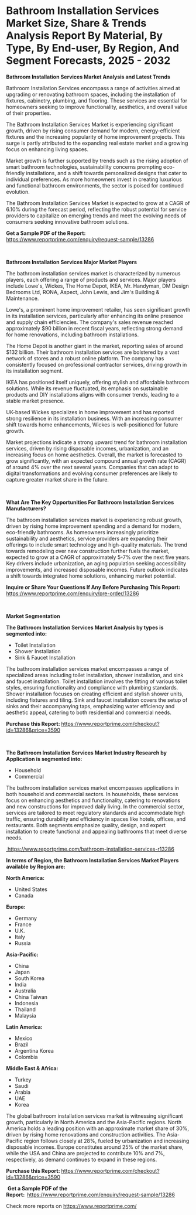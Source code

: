 <p><h1>Bathroom Installation Services Market Size, Share & Trends Analysis Report By Material, By Type, By End-user, By Region, And Segment Forecasts, 2025 - 2032</h1></p><p><strong>Bathroom Installation Services Market Analysis and Latest Trends</strong></p>
<p><p>Bathroom Installation Services encompass a range of activities aimed at upgrading or renovating bathroom spaces, including the installation of fixtures, cabinetry, plumbing, and flooring. These services are essential for homeowners seeking to improve functionality, aesthetics, and overall value of their properties. </p><p>The Bathroom Installation Services Market is experiencing significant growth, driven by rising consumer demand for modern, energy-efficient fixtures and the increasing popularity of home improvement projects. This surge is partly attributed to the expanding real estate market and a growing focus on enhancing living spaces. </p><p>Market growth is further supported by trends such as the rising adoption of smart bathroom technologies, sustainability concerns prompting eco-friendly installations, and a shift towards personalized designs that cater to individual preferences. As more homeowners invest in creating luxurious and functional bathroom environments, the sector is poised for continued evolution. </p><p>The Bathroom Installation Services Market is expected to grow at a CAGR of 6.10% during the forecast period, reflecting the robust potential for service providers to capitalize on emerging trends and meet the evolving needs of consumers seeking innovative bathroom solutions.</p></p>
<p><strong>Get a Sample PDF of the Report:&nbsp;</strong> <a href="https://www.reportprime.com/enquiry/request-sample/13286?utm_campaign=2747&utm_medium=2&utm_source=Github&utm_content=ia&utm_term=20032025&utm_id=bathroom-installation-services">https://www.reportprime.com/enquiry/request-sample/13286</a></p>
<p>&nbsp;</p>
<p><strong>Bathroom Installation Services Major Market Players</strong></p>
<p><p>The bathroom installation services market is characterized by numerous players, each offering a range of products and services. Major players include Lowe's, Wickes, The Home Depot, IKEA, Mr. Handyman, DM Design Bedrooms Ltd, RONA, Aspect, John Lewis, and Jim's Building & Maintenance. </p><p>Lowe's, a prominent home improvement retailer, has seen significant growth in its installation services, particularly after enhancing its online presence and supply chain efficiencies. The company's sales revenue reached approximately $90 billion in recent fiscal years, reflecting strong demand for home renovations, including bathroom installations.</p><p>The Home Depot is another giant in the market, reporting sales of around $132 billion. Their bathroom installation services are bolstered by a vast network of stores and a robust online platform. The company has consistently focused on professional contractor services, driving growth in its installation segment.</p><p>IKEA has positioned itself uniquely, offering stylish and affordable bathroom solutions. While its revenue fluctuated, its emphasis on sustainable products and DIY installations aligns with consumer trends, leading to a stable market presence.</p><p>UK-based Wickes specializes in home improvement and has reported strong resilience in its installation business. With an increasing consumer shift towards home enhancements, Wickes is well-positioned for future growth.</p><p>Market projections indicate a strong upward trend for bathroom installation services, driven by rising disposable incomes, urbanization, and an increasing focus on home aesthetics. Overall, the market is forecasted to grow significantly, with an expected compound annual growth rate (CAGR) of around 4% over the next several years. Companies that can adapt to digital transformations and evolving consumer preferences are likely to capture greater market share in the future.</p></p>
<p>&nbsp;</p>
<p><strong>What Are The Key Opportunities For Bathroom Installation Services Manufacturers?</strong></p>
<p><p>The bathroom installation services market is experiencing robust growth, driven by rising home improvement spending and a demand for modern, eco-friendly bathrooms. As homeowners increasingly prioritize sustainability and aesthetics, service providers are expanding their offerings to include smart technology and high-quality materials. The trend towards remodeling over new construction further fuels the market, expected to grow at a CAGR of approximately 5-7% over the next five years. Key drivers include urbanization, an aging population seeking accessibility improvements, and increased disposable incomes. Future outlook indicates a shift towards integrated home solutions, enhancing market potential.</p></p>
<p><strong>Inquire or Share Your Questions If Any Before Purchasing This Report:</strong> <a href="https://www.reportprime.com/enquiry/pre-order/13286?utm_campaign=2747&utm_medium=2&utm_source=Github&utm_content=ia&utm_term=20032025&utm_id=bathroom-installation-services">https://www.reportprime.com/enquiry/pre-order/13286</a></p>
<p>&nbsp;</p>
<p><strong>Market Segmentation</strong></p>
<p><strong>The Bathroom Installation Services Market Analysis by types is segmented into:</strong></p>
<p><ul><li>Toilet Installation</li><li>Shower Installation</li><li>Sink & Faucet Installation</li></ul></p>
<p><p>The bathroom installation services market encompasses a range of specialized areas including toilet installation, shower installation, and sink and faucet installation. Toilet installation involves the fitting of various toilet styles, ensuring functionality and compliance with plumbing standards. Shower installation focuses on creating efficient and stylish shower units, including fixtures and tiling. Sink and faucet installation covers the setup of sinks and their accompanying taps, emphasizing water efficiency and aesthetic appeal, catering to both residential and commercial needs.</p></p>
<p><strong>Purchase this Report:&nbsp;</strong><a href="https://www.reportprime.com/checkout?id=13286&price=3590&utm_campaign=2747&utm_medium=2&utm_source=Github&utm_content=ia&utm_term=20032025&utm_id=bathroom-installation-services">https://www.reportprime.com/checkout?id=13286&price=3590</a></p>
<p>&nbsp;</p>
<p><strong>The Bathroom Installation Services Market Industry Research by Application is segmented into:</strong></p>
<p><ul><li>Household</li><li>Commercial</li></ul></p>
<p><p>The bathroom installation services market encompasses applications in both household and commercial sectors. In households, these services focus on enhancing aesthetics and functionality, catering to renovations and new constructions for improved daily living. In the commercial sector, services are tailored to meet regulatory standards and accommodate high traffic, ensuring durability and efficiency in spaces like hotels, offices, and restaurants. Both segments emphasize quality, design, and expert installation to create functional and appealing bathrooms that meet diverse needs.</p></p>
<p><a href="https://www.reportprime.com/bathroom-installation-services-r13286?utm_campaign=2747&utm_medium=2&utm_source=Github&utm_content=ia&utm_term=20032025&utm_id=bathroom-installation-services">&nbsp;https://www.reportprime.com/bathroom-installation-services-r13286</a></p>
<p><strong>In terms of Region, the Bathroom Installation Services Market Players available by Region are:</strong></p>
<p>
    <p> <strong> North America: </strong>
        <ul>
            <li>United States</li>
            <li>Canada</li>
        </ul>
        </p> 
    <p> <strong> Europe: </strong>
        <ul>
            <li>Germany</li>
            <li>France</li>
            <li>U.K.</li>
            <li>Italy</li>
            <li>Russia</li>
        </ul>
        </p> 
    <p> <strong> Asia-Pacific: </strong>
        <ul>
            <li>China</li>
            <li>Japan</li>
            <li>South Korea</li>
            <li>India</li>
            <li>Australia</li>
            <li>China Taiwan</li>
            <li>Indonesia</li>
            <li>Thailand</li>
            <li>Malaysia</li>
        </ul>
        </p> 
    <p> <strong> Latin America: </strong>
        <ul>
            <li>Mexico</li>
            <li>Brazil</li>
            <li>Argentina Korea</li>
            <li>Colombia</li>
        </ul>
        </p> 
    <p> <strong> Middle East & Africa: </strong>
        <ul>
            <li>Turkey</li>
            <li>Saudi</li>
            <li>Arabia</li>
            <li>UAE</li>
            <li>Korea</li>
        </ul>
    </p>
    </p>
<p><p>The global bathroom installation services market is witnessing significant growth, particularly in North America and the Asia-Pacific regions. North America holds a leading position with an approximate market share of 30%, driven by rising home renovations and construction activities. The Asia-Pacific region follows closely at 28%, fueled by urbanization and increasing disposable incomes. Europe constitutes around 25% of the market share, while the USA and China are projected to contribute 10% and 7%, respectively, as demand continues to expand in these regions.</p></p>
<p><strong>Purchase this Report: </strong><a href="https://www.reportprime.com/checkout?id=13286&price=3590&utm_campaign=2747&utm_medium=2&utm_source=Github&utm_content=ia&utm_term=20032025&utm_id=bathroom-installation-services">https://www.reportprime.com/checkout?id=13286&price=3590</a></p>
<p>&nbsp;<strong>Get a Sample PDF of the Report:&nbsp;&nbsp;</strong><a href="https://www.reportprime.com/enquiry/request-sample/13286?utm_campaign=2747&utm_medium=2&utm_source=Github&utm_content=ia&utm_term=20032025&utm_id=bathroom-installation-services">https://www.reportprime.com/enquiry/request-sample/13286</a></p>
<p><strong></strong></p>
<p>Check more reports on <a href="https://www.reportprime.com/?utm_campaign=2747&utm_medium=2&utm_source=Github&utm_content=ia&utm_term=20032025&utm_id=bathroom-installation-services">https://www.reportprime.com/</a></p>
